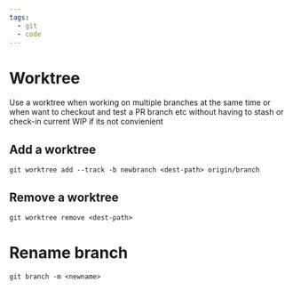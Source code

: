```yaml
---
tags:
  - git
  - code
---
```


# Worktree
Use a worktree when working on multiple branches at the same time or when want to checkout and test a PR branch etc without having to stash or check-in current WIP if its not convienient

## Add a worktree
`git worktree add --track -b newbranch <dest-path> origin/branch`

## Remove a worktree
`git worktree remove <dest-path>`

# Rename branch
`git branch -m <newname>`

